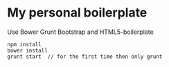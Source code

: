 # My personal boilerplate

Use Bower Grunt Bootstrap and HTML5-boilerplate
```
npm install
bower install
grunt start  // for the first time then only grunt
```
